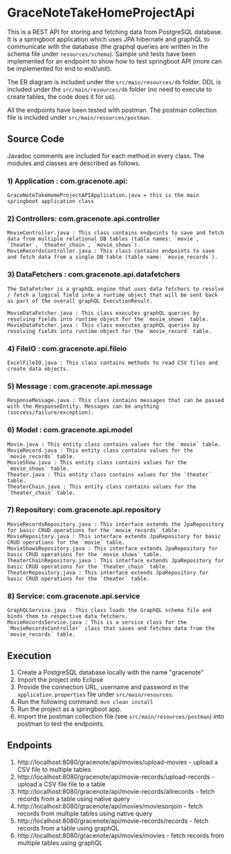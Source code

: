 # GraceNoteTakeHomeProjectApi		

This is a REST API for storing and fetching data from PostgreSQL database. It is a springboot application which uses JPA hibernate and graphQL to communicate with the database (the graphql queries are written in the schema file under `resources/schema`). Sample unit tests have been implemented for an endpoint to show how to test springboot API (more can be implemented for end to end/unit).

The ER diagram is included under the `src/main/resources/db` folder. DDL is included under the `src/main/resources/db` folder (no need to execute to create tables, the code does it for us).

All the endpoints have been tested with postman. The postman collection file is included under `src/main/resources/postman`.

## Source Code
Javadoc comments are included for each method in every class. The modules and classes are described as follows.

### 1) Application : com.gracenote.api:
	GraceNoteTakeHomeProjectAPIApplication.java = this is the main springboot application class

### 2) Controllers: com.gracenote.api.controller
	MovieController.java : This class contains endpoints to save and fetch data from multiple relational DB tables (table names: `movie`, `theater`, `theater_chain`, `movie_shows`).
	MovieRecordsController.java : This class contains endpoints to save and fetch data from a single DB table (table name: `movie_records`).
	
### 3) DataFetchers :  com.gracenote.api.datafetchers
	The DataFetcher is a graphQL engine that uses data fetchers to resolve / fetch a logical field into a runtime object that will be sent back as part of the overall graphQL ExecutionResult.
	
	MovieDataFetcher.java : This class executes graphQL queries by resolving fields into runtime object for the `movie_shows` table. 
	MovieDataFetcher.java : This class executes graphQL queries by resolving fields into runtime object for the `movie_record` table.

### 4) FileIO : com.gracenote.api.fileio
	ExcelFileIO.java : This class contains methods to read CSV files and create data objects.
	
### 5) Message : com.gracenote.api.message
	ResponseMessage.java : This class contains messages that can be passed with the ResponseEntity. Messages can be anything (success/failure/exception).
	
### 6) Model : com.gracenote.api.model
	Movie.java : This entity class contains values for the `movie` table. 
	MovieRecord.java : This entity class contains values for the `movie_records` table. 
	MovieShow.java : This entity class contains values for the `movie_shows` table.
	Theater.java : This entity class contains values for the `theater` table.
	TheaterChain.java : This entity class contains values for the `theater_chain` table. 
	
### 7) Repository: com.gracenote.api.repository
	MovieRecordsRepository.java : This interface extends the JpaRepository for basic CRUD operations for the `movie_records` table.
	MovieRepository.java : This interface extends JpaRepository for basic CRUD operations for the `movie` table.
	MovieShowsRepository.java : This interface extends JpaRepository for basic CRUD operations for the `movie_shows` table.
	TheaterChainRepository.java : This interface extends JpaRepository for basic CRUD operations for the `theater_chain` table.
	TheaterRepository.java : This interface extends JpaRepository for basic CRUD operations for the `theater` table.
	
###  8) Service: com.gracenote.api.service
	GraphQLService.java : This class loads the GraphQL schema file and binds them to respective data fetchers.
	MovieRecordsService.java : This is a service class for the `MovieRecordsController` class that saves and fetches data from the `movie_records` table.
	

## Execution
1. Create a PostgreSQL database locally with the name "gracenote"
2. Import the project into Eclipse 
3. Provide the connection URL, username and password in the `application.properties` file under `src/main/resources`.
4. Run the following command: `mvn clean install`
5. Run the project as a springboot app. 
6. Import the postman collection file (see `src/main/resources/postman`) into postman to test the endpoints.

## Endpoints
1. http://localhost:8080/gracenote/api/movies/upload-movies - upload a CSV file to multiple tables
2. http://localhost:8080/gracenote/api/movie-records/upload-records - upload a CSV file file to a table
3. http://localhost:8080/gracenote/api/movie-records/allrecords - fetch records from a table using native query
4. http://localhost:8080/gracenote/api/movies/moviesonjoin - fetch records from multiple tables using native query
5. http://localhost:8080/gracenote/api/movie-records/records - fetch records from a table using graphQL
6. http://localhost:8080/gracenote/api/movies/movies - fetch records from multiple tables using graphQL